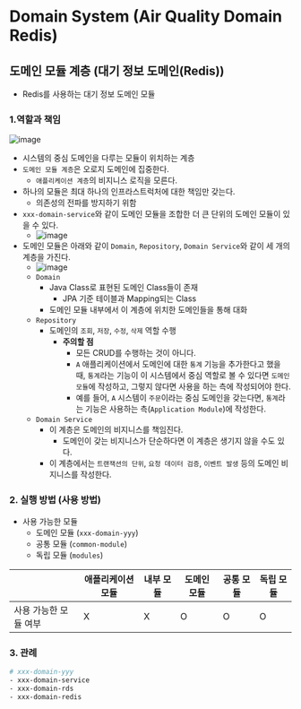 # Domain System (Air Quality Domain Redis)

## 도메인 모듈 계층 (대기 정보 도메인(Redis))

- Redis를 사용하는 대기 정보 도메인 모듈

### 1.역할과 책임

![image](https://user-images.githubusercontent.com/70932170/225795468-c0b11085-73c9-4a2d-8f2d-123c2989f7d1.png)

- 시스템의 중심 도메인을 다루는 모듈이 위치하는 계층
- `도메인 모듈 계층`은 오로지 도메인에 집중한다.
    - `애플리케이션 계층`의 비지니스 로직을 모른다.
- 하나의 모듈은 최대 하나의 인프라스트럭처에 대한 책임만 갖는다.
    - 의존성의 전파를 방지하기 위함
- `xxx-domain-service`와 같이 도메인 모듈을 조합한 더 큰 단위의 도메인 모듈이 있을 수 있다.
    - ![image](https://user-images.githubusercontent.com/70932170/225802408-40ba14a4-4ec8-4d10-ae53-6fd63c7d2178.png)
- 도메인 모듈은 아래와 같이 `Domain`, `Repository`, `Domain Service`와 같이 세 개의 계층을 가진다.
    - ![image](https://user-images.githubusercontent.com/70932170/225793569-216416e7-2425-4829-9156-147b92e1ca1a.png)
    - `Domain`
        - Java Class로 표현된 도메인 Class들이 존재
            - JPA 기준 테이블과 Mapping되는 Class
        - 도메인 모듈 내부에서 이 계층에 위치한 도메인들을 통해 대화
    - `Repository`
        - 도메인의 `조회`, `저장`, `수정`, `삭제` 역할 수행
            - **주의할 점**
                - 모든 CRUD를 수행하는 것이 아니다.
                - `A` 애플리케이션에서 도메인에 대한 `통계` 기능을 추가한다고 했을 때, `통계`라는 기능이 이 시스템에서 중심 역할로 볼 수 있다면 `도메인 모듈`에 작성하고, 그렇지 않다면
                  사용을 하는 측에 작성되어야 한다.
                - 예를 들어, `A` 시스템이 `주문`이라는 중심 도메인을 갖는다면, `통계`라는 기능은 사용하는 측(`Application Module`)에 작성한다.
    - `Domain Service`
        - 이 계층은 도메인의 비지니스를 책임진다.
            - 도메인이 갖는 비지니스가 단순하다면 이 계층은 생기지 않을 수도 있다.
        - 이 계층에서는 `트랜잭션의 단위`, `요청 데이터 검증`, `이벤트 발생` 등의 도메인 비지니스를 작성한다.

### 2. 실행 방법 (사용 방법)

- 사용 가능한 모듈
    - 도메인 모듈 (`xxx-domain-yyy`)
    - 공통 모듈 (`common-module`)
    - 독립 모듈 (`modules`)

|              | 애플리케이션 모듈 | 내부 모듈 | 도메인 모듈 | 공통 모듈 | 독립 모듈 |
|--------------|-----------|-------|--------|-------|-------|
| 사용 가능한 모듈 여부 | X         | X     | O      | O     | O     |

### 3. 관례

```bash
# xxx-domain-yyy
- xxx-domain-service
- xxx-domain-rds
- xxx-domain-redis
```